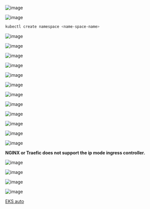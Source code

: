 ![image](https://github.com/user-attachments/assets/6fb5d6de-b205-43b7-905b-b6d93fb0709d)

![image](https://github.com/user-attachments/assets/17f3bb09-b531-4cfc-8807-2b32d8f8be38)

```sh
kubectl create namespace <name-space-name>
```
![image](https://github.com/user-attachments/assets/ebd91545-d74e-4e04-bd3c-94a2de25a448)

![image](https://github.com/user-attachments/assets/f121db25-d06a-4bfb-b3af-7d4d55e35bbd)

![image](https://github.com/user-attachments/assets/b0af0c02-929f-4ea8-8f27-5b8d755a5f3e)

![image](https://github.com/user-attachments/assets/bdb08593-2ab7-4324-9160-84b5dd35825e)

![image](https://github.com/user-attachments/assets/7e3c25bf-15ef-4075-be7d-cfce891919fb)

![image](https://github.com/user-attachments/assets/8e414ba0-3a1b-46bd-af2f-02330fc31aa5)

![image](https://github.com/user-attachments/assets/1a5ad348-5084-4ccb-8924-9b6cfb75d2b4)

![image](https://github.com/user-attachments/assets/89d57e8a-87ee-4de5-97d3-7626af05fcff)

![image](https://github.com/user-attachments/assets/a8abf7eb-97b7-4b53-bd32-24282a2fe076)

![image](https://github.com/user-attachments/assets/b55cbc73-8a41-4e32-ac3a-af1812fb6d69)

![image](https://github.com/user-attachments/assets/79b6535a-0def-414d-9b59-2626b11c6ca6)

![image](https://github.com/user-attachments/assets/65bc9044-980b-40d1-b0ae-bd98b7502593)

<b> NGINX or Traefic does not support the ip mode ingress controller.</b>

![image](https://github.com/user-attachments/assets/017d2e61-c68a-4a73-8bb7-1a0b0f40a739)

![image](https://github.com/user-attachments/assets/8b2cce6f-25be-44d3-8b6e-b1a57d954d93)

![image](https://github.com/user-attachments/assets/cffa6704-e054-48de-986f-8fa1fb27973c)

![image](https://github.com/user-attachments/assets/ca74eddb-aaf4-48a9-a434-9b5f59efb9bc)

<a href="https://docs.aws.amazon.com/eks/latest/userguide/automode.html"> EKS auto</a>



